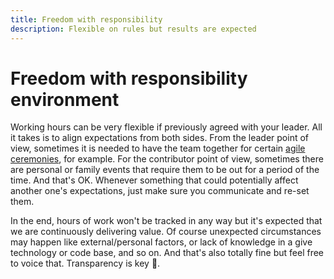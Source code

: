 ```yaml
---
title: Freedom with responsibility
description: Flexible on rules but results are expected
---
```


# Freedom with responsibility environment

Working hours can be very flexible if previously agreed with your leader. All it takes is to align expectations from both sides. From the leader point of view, sometimes it is needed to have the team together for certain [agile ceremonies](../product-development), for example. For the contributor point of view, sometimes there are personal or family events that require them to be out for a period of the time. And that's OK. Whenever something that could potentially affect another one's expectations, just make sure you communicate and re-set them.

In the end, hours of work won't be tracked in any way but it's expected that we are continuously delivering value. Of course unexpected circumstances may happen like external/personal factors, or lack of knowledge in a give technology or code base, and so on. And that's also totally fine but feel free to voice that. Transparency is key 🔑.
